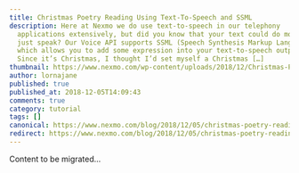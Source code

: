 ```yaml
---
title: Christmas Poetry Reading Using Text-To-Speech and SSML
description: Here at Nexmo we do use text-to-speech in our telephony
  applications extensively, but did you know that your text could do more than
  just speak? Our Voice API supports SSML (Speech Synthesis Markup Language)
  which allows you to add some expression into your text-to-speech outputs.
  Since it’s Christmas, I thought I’d set myself a Christmas […]
thumbnail: https://www.nexmo.com/wp-content/uploads/2018/12/Christmas-Poetry-Reading-Using-Text-To-Speech.png
author: lornajane
published: true
published_at: 2018-12-05T14:09:43
comments: true
category: tutorial
tags: []
canonical: https://www.nexmo.com/blog/2018/12/05/christmas-poetry-reading-using-text-to-speech-dr
redirect: https://www.nexmo.com/blog/2018/12/05/christmas-poetry-reading-using-text-to-speech-dr
---
```

Content to be migrated...